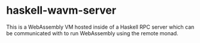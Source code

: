 # haskell-wavm-server
This is a WebAssembly VM hosted inside of a Haskell RPC server which can be communicated with to run WebAssembly using the remote monad.
